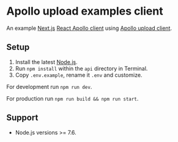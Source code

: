 # Apollo upload examples client

An example [Next.js](https://github.com/zeit/next.js) [React Apollo client](http://dev.apollodata.com/react) using [Apollo upload client](https://github.com/jaydenseric/apollo-upload-client).

## Setup

1. Install the latest [Node.js](https://nodejs.org).
2. Run `npm install` within the `api` directory in Terminal.
3. Copy `.env.example`, rename it `.env` and customize.

For development run `npm run dev`.

For production run `npm run build && npm run start`.

## Support

- Node.js versions >= 7.6.

